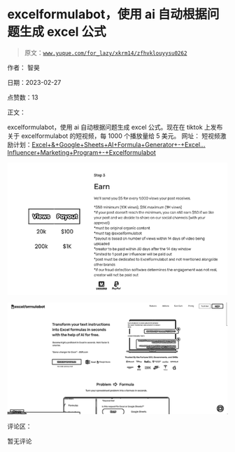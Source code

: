 # excelformulabot，使用 ai 自动根据问题生成 excel 公式

> 原文：[`www.yuque.com/for_lazy/xkrm14/zfhvklouyysu0262`](https://www.yuque.com/for_lazy/xkrm14/zfhvklouyysu0262)



作者： 智昊 

日期：2023-02-27 

点赞数：13 

正文： 

excelformulabot，使用 ai 自动根据问题生成 excel 公式。现在在 tiktok 上发布关于 excelformulabot 的短视频，每 1000 个播放量给 5 美元。 网址： 短视频激励计划：[Excel+&+Google+Sheets+AI+Formula+Generator+-+Excel...](https://excelformulabot.com/) [Influencer+Marketing+Program+-+Excelformulabot](https://excelformulabot.com/influencer-program) 

![](img/2c0834a40876519da09aef4250fbdc74.png) 

![](img/48206c55e230c00e0118c855088931ee.png) 

评论区： 

暂无评论 

